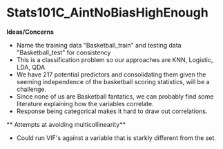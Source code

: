 # Stats101C_AintNoBiasHighEnough

**Ideas/Concerns**

- Name the training data "Basketball_train" and testing data "Basketball_test" for consistency
- This is a classification problem so our approaches are KNN, Logistic, LDA, QDA
- We have 217 potential predictors and consolidating them given the seeming independence of the basketball scoring statistics, will be a challenge. 
- Since none of us are Basketball fantatics, we can probably find some literature explaining how the variables correlate. 
- Response being categorical makes it hard to draw out correlations. 

** Attempts at avoiding multicollinearity**

- Could run VIF's against a variable that is starkly different from the set. 

